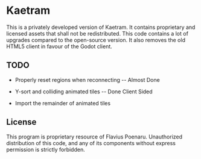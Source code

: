 # Kaetram

This is a privately developed version of Kaetram. It contains proprietary and licensed assets that shall not be redistributed. This code contains a lot of upgrades compared to the open-source version. It also removes the old HTML5 client in favour of the Godot client.

## TODO

- Properly reset regions when reconnecting -- Almost Done
- Y-sort and colliding animated tiles -- Done Client Sided

- Import the remainder of animated tiles

## License

This program is proprietary resource of Flavius Poenaru. Unauthorized distribution of this code, and any of its components without express permission is strictly forbidden.
